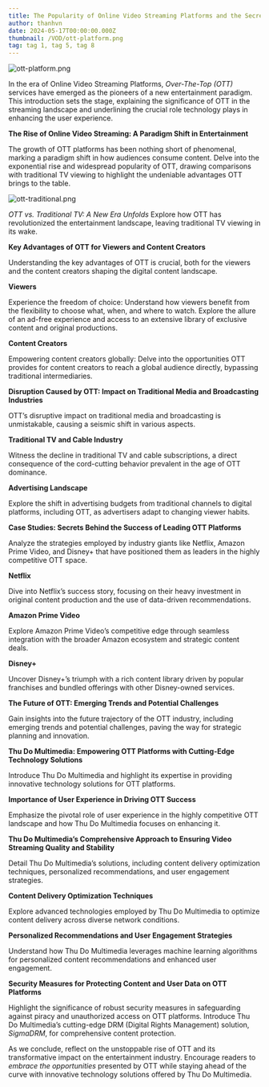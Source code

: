 ```yaml
---
title: The Popularity of Online Video Streaming Platforms and the Secrets Behind
author: thanhvn
date: 2024-05-17T00:00:00.000Z
thumbnail: /VOD/ott-platform.png
tag: tag 1, tag 5, tag 8
---
```


![ott-platform.png](/VOD/ott-platform.png)

In the era of Online Video Streaming Platforms, _Over-The-Top (OTT)_ services have emerged as the pioneers of a new entertainment paradigm. This introduction sets the stage, explaining the significance of OTT in the streaming landscape and underlining the crucial role technology plays in enhancing the user experience.

**The Rise of Online Video Streaming: A Paradigm Shift in Entertainment**

The growth of OTT platforms has been nothing short of phenomenal, marking a paradigm shift in how audiences consume content. Delve into the exponential rise and widespread popularity of OTT, drawing comparisons with traditional TV viewing to highlight the undeniable advantages OTT brings to the table.

![ott-traditional.png](/VOD/ott-traditional.png)

_OTT vs. Traditional TV: A New Era Unfolds_ Explore how OTT has revolutionized the entertainment landscape, leaving traditional TV viewing in its wake.

**Key Advantages of OTT for Viewers and Content Creators**

Understanding the key advantages of OTT is crucial, both for the viewers and the content creators shaping the digital content landscape.

**Viewers**

Experience the freedom of choice: Understand how viewers benefit from the flexibility to choose what, when, and where to watch. Explore the allure of an ad-free experience and access to an extensive library of exclusive content and original productions.

**Content Creators**

Empowering content creators globally: Delve into the opportunities OTT provides for content creators to reach a global audience directly, bypassing traditional intermediaries.

**Disruption Caused by OTT: Impact on Traditional Media and Broadcasting Industries**

OTT’s disruptive impact on traditional media and broadcasting is unmistakable, causing a seismic shift in various aspects.

**Traditional TV and Cable Industry**

Witness the decline in traditional TV and cable subscriptions, a direct consequence of the cord-cutting behavior prevalent in the age of OTT dominance.

**Advertising Landscape**

Explore the shift in advertising budgets from traditional channels to digital platforms, including OTT, as advertisers adapt to changing viewer habits.

**Case Studies: Secrets Behind the Success of Leading OTT Platforms**

Analyze the strategies employed by industry giants like Netflix, Amazon Prime Video, and Disney+ that have positioned them as leaders in the highly competitive OTT space.

**Netflix**

Dive into Netflix’s success story, focusing on their heavy investment in original content production and the use of data-driven recommendations.

**Amazon Prime Video**

Explore Amazon Prime Video’s competitive edge through seamless integration with the broader Amazon ecosystem and strategic content deals.

**Disney+**

Uncover Disney+’s triumph with a rich content library driven by popular franchises and bundled offerings with other Disney-owned services.

**The Future of OTT: Emerging Trends and Potential Challenges**

Gain insights into the future trajectory of the OTT industry, including emerging trends and potential challenges, paving the way for strategic planning and innovation.

**Thu Do Multimedia: Empowering OTT Platforms with Cutting-Edge Technology Solutions**

Introduce Thu Do Multimedia and highlight its expertise in providing innovative technology solutions for OTT platforms.

**Importance of User Experience in Driving OTT Success**

Emphasize the pivotal role of user experience in the highly competitive OTT landscape and how Thu Do Multimedia focuses on enhancing it.

**Thu Do Multimedia’s Comprehensive Approach to Ensuring Video Streaming Quality and Stability**

Detail Thu Do Multimedia’s solutions, including content delivery optimization techniques, personalized recommendations, and user engagement strategies.

**Content Delivery Optimization Techniques**

Explore advanced technologies employed by Thu Do Multimedia to optimize content delivery across diverse network conditions.

**Personalized Recommendations and User Engagement Strategies**

Understand how Thu Do Multimedia leverages machine learning algorithms for personalized content recommendations and enhanced user engagement.

**Security Measures for Protecting Content and User Data on OTT Platforms**

Highlight the significance of robust security measures in safeguarding against piracy and unauthorized access on OTT platforms. Introduce Thu Do Multimedia’s cutting-edge DRM (Digital Rights Management) solution, _SigmaDRM_, for comprehensive content protection.

As we conclude, reflect on the unstoppable rise of OTT and its transformative impact on the entertainment industry. Encourage readers to _embrace the opportunities_ presented by OTT while staying ahead of the curve with innovative technology solutions offered by Thu Do Multimedia.
